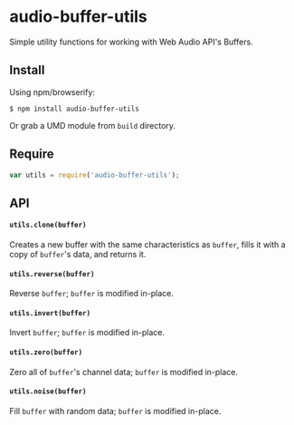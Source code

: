 # audio-buffer-utils

Simple utility functions for working with Web Audio API's Buffers.

## Install

Using npm/browserify:

	$ npm install audio-buffer-utils

Or grab a UMD module from `build` directory.

## Require

```javascript
var utils = require('audio-buffer-utils');
```

## API

#### `utils.clone(buffer)`

Creates a new buffer with the same characteristics as `buffer`, fills it with a copy of `buffer`'s data, and returns it.

#### `utils.reverse(buffer)`

Reverse `buffer`; `buffer` is modified in-place.

#### `utils.invert(buffer)`

Invert `buffer`; `buffer` is modified in-place.

#### `utils.zero(buffer)`

Zero all of `buffer`'s channel data; `buffer` is modified in-place.

#### `utils.noise(buffer)`

Fill `buffer` with random data; `buffer` is modified in-place.